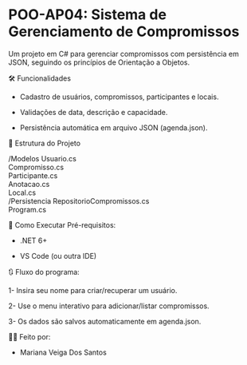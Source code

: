 # POO-AP04: Sistema de Gerenciamento de Compromissos

Um projeto em C# para gerenciar compromissos com persistência em JSON, seguindo os princípios de Orientação a Objetos.


🛠️ Funcionalidades

- Cadastro de usuários, compromissos, participantes e locais.

- Validações de data, descrição e capacidade.

- Persistência automática em arquivo JSON (agenda.json).


📂 Estrutura do Projeto

/Modelos
  Usuario.cs          
  Compromisso.cs      
  Participante.cs    
  Anotacao.cs        
  Local.cs          
/Persistencia
  RepositorioCompromissos.cs  
Program.cs            


🔧 Como Executar
Pré-requisitos:

- .NET 6+

- VS Code (ou outra IDE)


🔃 Fluxo do programa:

1- Insira seu nome para criar/recuperar um usuário.

2- Use o menu interativo para adicionar/listar compromissos.

3- Os dados são salvos automaticamente em agenda.json.


👩‍💻 Feito por:
- Mariana Veiga Dos Santos
